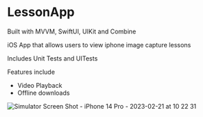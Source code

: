 # LessonApp
Built with MVVM, SwiftUI, UIKit and Combine

iOS App that allows users to view iphone image capture lessons

Includes Unit Tests and UITests

Features include
- Video Playback
- Offline downloads



![Simulator Screen Shot - iPhone 14 Pro - 2023-02-21 at 10 22 31](https://user-images.githubusercontent.com/1911790/220318220-a97b9888-4c90-4e6c-8d15-b6cb5e7802cf.png)
